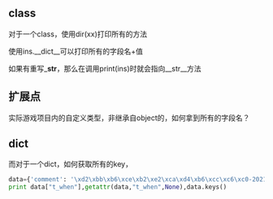 ## class

对于一个class，使用dir(xx)打印所有的方法

使用ins.\__dict__可以打印所有的字段名+值

如果有重写\___str__，那么在调用print(ins)时就会指向\__str__方法

## 扩展点

实际游戏项目内的自定义类型，非继承自object的，如何拿到所有的字段名？



## dict

而对于一个dict，如何获取所有的key，

```python
data={'comment': '\xd2\xbb\xb6\xce\xb2\xe2\xca\xd4\xb6\xcc\xc6\xc0-2021-10-19 17:26:34', 't_when': 1634635594, 'role': '\xc5\xcb\xc5\xcb\xcf\xeb\xcb\xaf\xbe\xf5', 'uuid': '2f077b78-fe3f-11eb-b9d2-525400da9cc3', 'storyid': 1, 'commentid': 'a7234432-30be-11ec-b552-525400da9cc3', '_id': '616e8f4a16d918028e042303', 'like': 0}
print data["t_when"],getattr(data,"t_when",None),data.keys()
```

